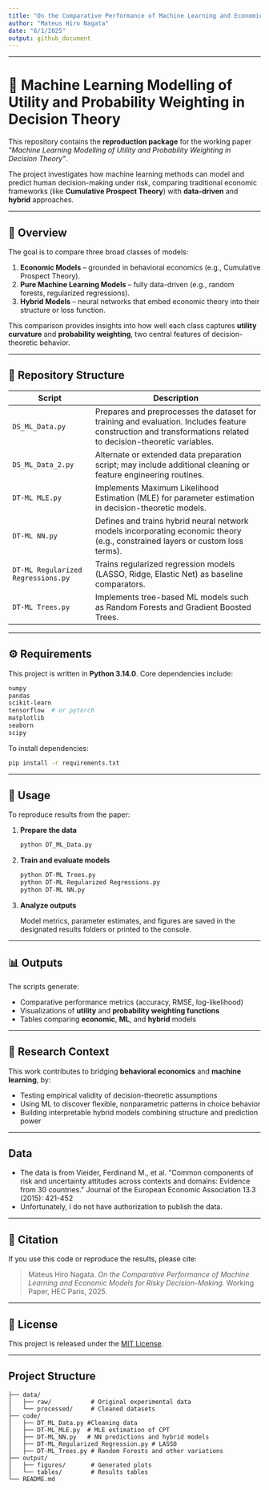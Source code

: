 ```yaml
---
title: "On the Comparative Performance of Machine Learning and Economic Models for Risky Decision-Making"
author: "Mateus Hiro Nagata"
date: "6/1/2025"
output: github_document
---
```



---

# 🧠 Machine Learning Modelling of Utility and Probability Weighting in Decision Theory

This repository contains the **reproduction package** for the working paper *"Machine Learning Modelling of Utility and Probability Weighting in Decision Theory"*.

The project investigates how machine learning methods can model and predict human decision-making under risk, comparing traditional economic frameworks (like **Cumulative Prospect Theory**) with **data-driven** and **hybrid** approaches.

---

## 📘 Overview

The goal is to compare three broad classes of models:

1. **Economic Models** – grounded in behavioral economics (e.g., Cumulative Prospect Theory).
2. **Pure Machine Learning Models** – fully data-driven (e.g., random forests, regularized regressions).
3. **Hybrid Models** – neural networks that embed economic theory into their structure or loss function.

This comparison provides insights into how well each class captures **utility curvature** and **probability weighting**, two central features of decision-theoretic behavior.

---

## 📁 Repository Structure

| Script                             | Description                                                                                                                                                   |
| ---------------------------------- | ------------------------------------------------------------------------------------------------------------------------------------------------------------- |
| `DS_ML_Data.py`                    | Prepares and preprocesses the dataset for training and evaluation. Includes feature construction and transformations related to decision-theoretic variables. |
| `DS_ML_Data_2.py`                  | Alternate or extended data preparation script; may include additional cleaning or feature engineering routines.                                               |
| `DT-ML MLE.py`                     | Implements Maximum Likelihood Estimation (MLE) for parameter estimation in decision-theoretic models.                                                         |
| `DT-ML NN.py`                      | Defines and trains hybrid neural network models incorporating economic theory (e.g., constrained layers or custom loss terms).                                |
| `DT-ML Regularized Regressions.py` | Trains regularized regression models (LASSO, Ridge, Elastic Net) as baseline comparators.                                                                     |
| `DT-ML Trees.py`                   | Implements tree-based ML models such as Random Forests and Gradient Boosted Trees.                                                                            |

---

## ⚙️ Requirements

This project is written in **Python 3.14.0**.
Core dependencies include:

```bash
numpy
pandas
scikit-learn
tensorflow  # or pytorch
matplotlib
seaborn
scipy
```

To install dependencies:

```bash
pip install -r requirements.txt
```
---

## 🚀 Usage

To reproduce results from the paper:

1. **Prepare the data**

   ```bash
   python DT_ML_Data.py
   ```

2. **Train and evaluate models**

   ```bash
   python DT-ML Trees.py
   python DT-ML Regularized Regressions.py
   python DT-ML NN.py
   ```

3. **Analyze outputs**

   Model metrics, parameter estimates, and figures are saved in the designated results folders or printed to the console.

---

## 📊 Outputs

The scripts generate:

* Comparative performance metrics (accuracy, RMSE, log-likelihood)
* Visualizations of **utility** and **probability weighting functions**
* Tables comparing **economic**, **ML**, and **hybrid** models

---

## 🧩 Research Context

This work contributes to bridging **behavioral economics** and **machine learning**, by:

* Testing empirical validity of decision-theoretic assumptions
* Using ML to discover flexible, nonparametric patterns in choice behavior
* Building interpretable hybrid models combining structure and prediction power

---

## Data
- The data is from Vieider, Ferdinand M., et al. "Common components of risk and uncertainty attitudes across contexts and domains: Evidence from 30 countries." Journal of the European Economic Association 13.3 (2015): 421-452
- Unfortunately, I do not have authorization to publish the data.

--- 

## 📄 Citation

If you use this code or reproduce the results, please cite:

> Mateus Hiro Nagata. *On the Comparative Performance of Machine Learning and Economic Models for Risky Decision-Making.* Working Paper, HEC Paris, 2025.

---

## 🪪 License

This project is released under the [MIT License](LICENSE).

---


## Project Structure

```
├── data/
│   ├── raw/           # Original experimental data
│   └── processed/     # Cleaned datasets
├── code/
│   ├── DT_ML_Data.py #Cleaning data
│   ├── DT-ML_MLE.py  # MLE estimation of CPT
│   ├── DT-ML_NN.py   # NN predictions and hybrid models 
│   ├── DT-ML_Regularized_Regression.py # LASSO
│   ├── DT-ML_Trees.py # Random Forests and other variations
├── output/
│   ├── figures/       # Generated plots
│   └── tables/        # Results tables
└── README.md
```


